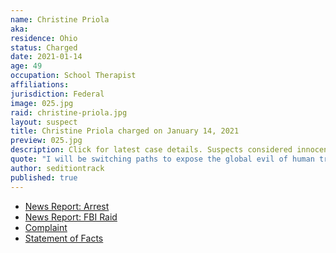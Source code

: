 ```yaml
---
name: Christine Priola
aka:
residence: Ohio
status: Charged
date: 2021-01-14
age: 49
occupation: School Therapist
affiliations:
jurisdiction: Federal
image: 025.jpg
raid: christine-priola.jpg
layout: suspect
title: Christine Priola charged on January 14, 2021
preview: 025.jpg
description: Click for latest case details. Suspects considered innocent until proven guilty.
quote: "I will be switching paths to expose the global evil of human trafficking and pedophilia, including in our government agencies and children’s services agencies."
author: seditiontrack
published: true
---
```


- [News Report: Arrest](https://www.cleveland.com/crime/2021/01/former-cleveland-schools-therapist-arrested-on-federal-charges-involving-attack-at-us-capitol.html)
- [News Report: FBI Raid](https://www.cleveland.com/metro/2021/01/fbi-searches-former-cleveland-schools-employees-house-after-accusations-that-she-participated-in-us-capitol-riot.html)
- [Complaint](https://www.justice.gov/opa/page/file/1354421/download)
- [Statement of Facts](https://www.justice.gov/opa/page/file/1355526/download)